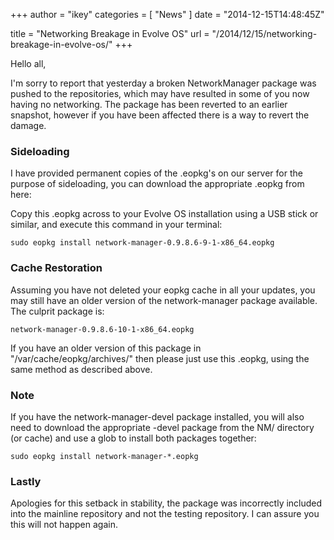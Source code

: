 +++
author = "ikey"
categories = [
"News"
]
date =  "2014-12-15T14:48:45Z"

title = "Networking Breakage in Evolve OS"
url = "/2014/12/15/networking-breakage-in-evolve-os/"
+++

Hello all,

I'm sorry to report that yesterday a broken NetworkManager package was pushed to the repositories, which may have resulted in some of you now 
having no networking. The package has been reverted to an earlier snapshot, however if you have been affected there is a way to revert the damage.

### Sideloading

I have provided permanent copies of the .eopkg's on our server for the purpose of sideloading, you can download the appropriate .eopkg from here:

Copy this .eopkg across to your Evolve OS installation using a USB stick or similar, and execute this command in your terminal:

```
sudo eopkg install network-manager-0.9.8.6-9-1-x86_64.eopkg
```

### Cache Restoration

Assuming you have not deleted your eopkg cache in all your updates, you may still have an older version of the network-manager package available. The culprit package is:

```
network-manager-0.9.8.6-10-1-x86_64.eopkg
```

If you have an older version of this package in "/var/cache/eopkg/archives/" then please just use this .eopkg, using the same method as described above.

### Note

If you have the network-manager-devel package installed, you will also need to download the appropriate -devel package from the NM/ directory (or cache) and use 
a glob to install both packages together:

```
sudo eopkg install network-manager-*.eopkg
```


### Lastly
Apologies for this setback in stability, the package was incorrectly included into the mainline repository and not the testing repository. I can assure you this will not happen again.
